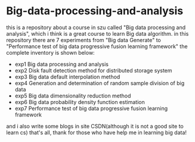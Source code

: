 # Big-data-processing-and-analysis

this is a repository about a course in szu called "Big data processing and analysis", which i think is a great course to learn Big data algorithm.
in this repository there are 7 experiments from "Big data Generate" to "Performance test of big data progressive fusion learning framework"
the complete inventory is shown below:

* exp1 Big data processing and analysis
* exp2 Disk fault detection method for distributed storage system
* exp3 Big data default interpolation method
* exp4 Generation and determination of random sample division of big data
* exp5 Big data dimensionality reduction method
* exp6 Big data probability density function estimation
* exp7 Performance test of big data progressive fusion learning framework

and i also write some blogs in site CSDN(although it is not a good site to learn cs)
that's all, thank for those who have help me in learning big data!
